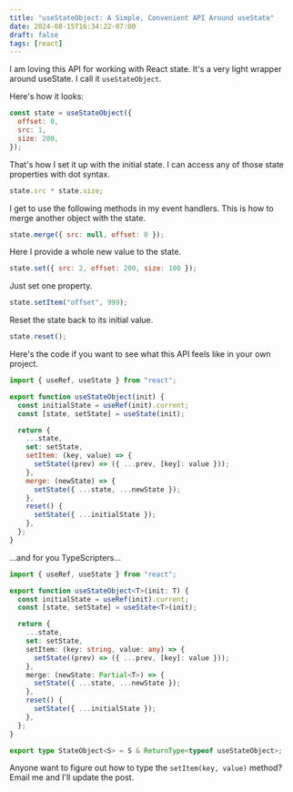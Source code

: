 ```yaml
---
title: "useStateObject: A Simple, Convenient API Around useState"
date: 2024-08-15T16:34:22-07:00
draft: false
tags: [react]
---
```


I am loving this API for working with React state. It's a very light wrapper around useState. I call it `useStateObject`.

Here's how it looks:

```js
const state = useStateObject({
  offset: 0,
  src: 1,
  size: 200,
});
```

That's how I set it up with the initial state. I can access any of those state properties with dot syntax.

```js
state.src * state.size;
```

I get to use the following methods in my event handlers. This is how to merge another object with the state.

```js
state.merge({ src: null, offset: 0 });
```

Here I provide a whole new value to the state.

```js
state.set({ src: 2, offset: 200, size: 100 });
```

Just set one property.

```js
state.setItem("offset", 999);
```

Reset the state back to its initial value.

```js
state.reset();
```

Here's the code if you want to see what this API feels like in your own project.

```js
import { useRef, useState } from "react";

export function useStateObject(init) {
  const initialState = useRef(init).current;
  const [state, setState] = useState(init);

  return {
    ...state,
    set: setState,
    setItem: (key, value) => {
      setState((prev) => ({ ...prev, [key]: value }));
    },
    merge: (newState) => {
      setState({ ...state, ...newState });
    },
    reset() {
      setState({ ...initialState });
    },
  };
}
```

...and for you TypeScripters...

```ts
import { useRef, useState } from "react";

export function useStateObject<T>(init: T) {
  const initialState = useRef(init).current;
  const [state, setState] = useState<T>(init);

  return {
    ...state,
    set: setState,
    setItem: (key: string, value: any) => {
      setState((prev) => ({ ...prev, [key]: value }));
    },
    merge: (newState: Partial<T>) => {
      setState({ ...state, ...newState });
    },
    reset() {
      setState({ ...initialState });
    },
  };
}

export type StateObject<S> = S & ReturnType<typeof useStateObject>;
```

Anyone want to figure out how to type the `setItem(key, value)` method? Email me and I'll update the post.

